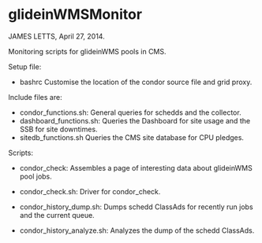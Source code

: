glideinWMSMonitor
=================

JAMES LETTS, April 27, 2014.

Monitoring scripts for glideinWMS pools in CMS.

Setup file:

   * bashrc                      Customise the location of the condor source file and grid proxy.

Include files are:

   * condor_functions.sh:        General queries for schedds and the collector.
   * dashboard_functions.sh:     Queries the Dashboard for site usage and the SSB for site downtimes.
   * sitedb_functions.sh         Queries the CMS site database for CPU pledges.

Scripts:

   * condor_check:               Assembles a page of interesting data about glideinWMS pool jobs.
   * condor_check.sh:            Driver for condor_check.

   * condor_history_dump.sh:     Dumps schedd ClassAds for recently run jobs and the current queue.
   * condor_history_analyze.sh:  Analyzes the dump of the schedd ClassAds.
